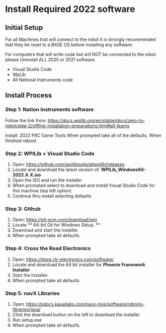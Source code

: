 # Install Required 2022 software

## Initial Setup ##
For all Machines that will connect to the robot it is strongly recommended that they be reset to a BASE OS before installing any software.

For computers that will write code but will NOT be connected to the robot please Uninstall ALL 2020 or 2021 software.
* Visual Studio Code
* WpLib
* All National Instruments code

## Install Process ##
### Step 1: Nation Instruments software ####

Follow the link from:
https://docs.wpilib.org/en/stable/docs/zero-to-robot/step-2/offline-installation-preparations.html#all-teams

Install: 2022 FRC Game Tools
When prompted take all of the defaults.
When finished reboot

### Step 2: WPILib + Visual Studio Code ###

1) Open: https://github.com/wpilibsuite/allwpilib/releases
2) Locate and download the latest version of: **WPILib_Windows64-2022.X.X.iso**
3) Open the ISO and run the installer
4) When prompted select to download and install Visual Studio Code for this machine (top left option)
4) Continue thru install selecting defaults

### Step 3: Github ###

1) Open: https://git-scm.com/download/win
2) Locate ** 64-bit Git for Windows Setup. **
3) Download and start the installer.
4) When prompted take all defaults.

### Step 4: Cross the Road Electronics ###

1) Open: https://store.ctr-electronics.com/software/
2) Locate and download the 64 bit installer for **Phoenix Framework Installer**
3) Start the Installer.
4) When prompted take all defaults.

### Step 5: navX Libraries ###

1) Open: https://pdocs.kauailabs.com/navx-mxp/software/roborio-libraries/java/
2) Click the download button on the left to download the installer
3) Run setup.exe
4) When prompted take all defaults.